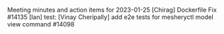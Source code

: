 Meeting minutes and action items for 2023-01-25
[Chirag]  Dockerfile Fix #14135
                    [Ian]  test: 
[Vinay Cheripally] add e2e tests for mesheryctl model view command #14098
